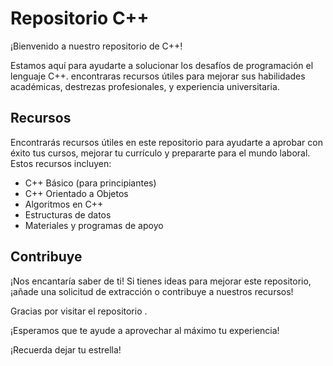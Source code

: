 # Repositorio C++

¡Bienvenido a nuestro repositorio de C++! 

Estamos aquí para ayudarte a solucionar los desafíos de programación el lenguaje C++. encontraras recursos útiles para mejorar sus habilidades académicas, destrezas profesionales, y experiencia universitaria. 

## Recursos 
Encontrarás recursos útiles en este repositorio para ayudarte a aprobar con éxito tus cursos, mejorar tu currículo y prepararte para el mundo laboral. Estos recursos incluyen: 

* C++ Básico (para principiantes)
* C++ Orientado a Objetos
* Algoritmos en C++
* Estructuras de datos
* Materiales y programas de apoyo 

## Contribuye 
¡Nos encantaría saber de ti! Si tienes ideas para mejorar este repositorio, ¡añade una solicitud de extracción o contribuye a nuestros recursos! 

Gracias por visitar el repositorio . 

¡Esperamos que te ayude a aprovechar al máximo tu experiencia!

¡Recuerda dejar tu estrella!

